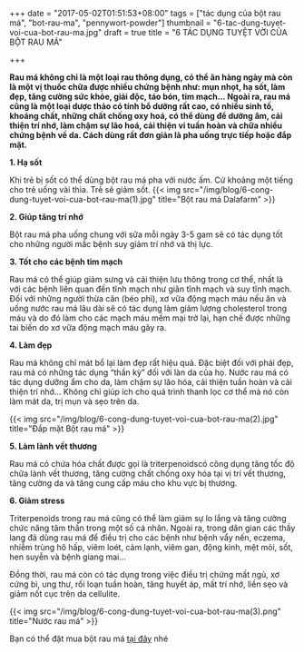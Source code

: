 +++
date = "2017-05-02T01:51:53+08:00"
tags = ["tác dụng của bột rau má", "bot-rau-ma", "pennywort-powder"]
thumbnail = "6-tac-dung-tuyet-voi-cua-bot-rau-ma.jpg"
draft = true
title = "6 TÁC DỤNG TUYỆT VỜI CỦA BỘT RAU MÁ"

+++
 
**Rau má không chỉ là một loại rau thông dụng, có thể ăn hàng ngày mà còn là một vị thuốc chữa được nhiều chứng bệnh như: mụn nhọt, hạ sốt, làm đẹp, tăng cường sức khỏe, giải độc, táo bón, tim mạch… Ngoài ra, rau má cũng là một loại dược thảo có tính bổ dưỡng rất cao, có nhiều sinh tố, khoáng chất, những chất chống oxy hoá, có thể dùng để dưỡng âm, cải thiện trí nhớ, làm chậm sự lão hoá, cải thiện vi tuần hoàn và chữa nhiều chứng bệnh về da. Cách dùng rất đơn giản là pha uống trực tiếp hoặc đắp mặt.**

**1. Hạ sốt**

Khi trẻ bị sốt có thể dùng bột rau má pha với nước ấm. Cứ khoảng một tiếng cho trẻ uống vài thìa. Trẻ sẽ giảm sốt.
{{< img src="/img/blog/6-cong-dung-tuyet-voi-cua-bot-rau-ma(1).jpg" title="Bột rau má Dalafarm" >}}

**2. Giúp tăng trí nhớ**

Bột rau má pha uống chung với sữa mỗi ngày 3-5 gam sẽ có tác dụng tốt cho những người mắc bệnh suy giảm trí nhớ và thị lực.

**3. Tốt cho các bệnh tim mạch**

Rau má có thể giúp giảm sưng và cải thiện lưu thông trong cơ thể, nhất là với các bệnh liên quan đến tĩnh mạch như giãn tĩnh mạch và suy tĩnh mạch. Đối với những người thừa cân (béo phì), xơ vữa động mạch máu nếu ăn và uống nước  rau má lâu dài sẽ có tác dụng làm giảm lượng cholesterol trong máu và do đó làm cho các mạch máu mềm mại trở lại, hạn chế được những tai biến do xơ vữa động mạch máu gây ra.

**4. Làm đẹp**

Rau má không chỉ mát bổ lại làm đẹp rất hiệu quả. Đặc biệt đối với phái đẹp, rau má có những tác dụng “thần kỳ” đối với làn da của họ. Nước rau má có tác dụng dưỡng ẩm cho da, làm chậm sự lão hóa, cải thiện tuần hoàn và cải thiện trí nhớ… Không chỉ giúp ích cho quá trình thanh lọc cơ thể mà nó còn làm mát da, trị mụn và sẹo trên da.

{{< img src="/img/blog/6-cong-dung-tuyet-voi-cua-bot-rau-ma(2).jpg" title="Đắp mặt Bột rau má" >}}

**5. Làm lành vết thương**

Rau má có chứa hóa chất được gọi là triterpenoidscó công dụng tăng tốc độ chữa lành vết thương, tăng cường chất chống oxy hóa tại vị trí vết thương, tăng cường da và tăng cung cấp máu cho khu vực bị thương.

**6. Giảm stress**

Triterpenoids trong rau má cũng có thể làm giảm sự lo lắng và tăng cường chức năng tâm thần trong một số cá nhân. Ngoài ra, trong dân gian các thầy lang đã dùng rau má để điều trị cho các bệnh như bệnh vẩy nến, eczema, nhiễm trùng hô hấp, viêm loét, cảm lạnh, viêm gan, động kinh, mệt mỏi, sốt, hen suyễn và bệnh giang mai... 

Đồng thời, rau má còn có tác dụng trong việc điều trị chứng mất ngủ, xơ cứng bì, ung thư, rối loạn tuần hoàn, tăng huyết áp, mất trí nhớ, liền sẹo và giảm nốt cục trên da cellulite.

{{< img src="/img/blog/6-cong-dung-tuyet-voi-cua-bot-rau-ma(3).png" title="Nước rau má" >}}

Bạn có thể đặt mua bột rau má [tại đây](/san-pham/bột-rau-má-100g/) nhé
